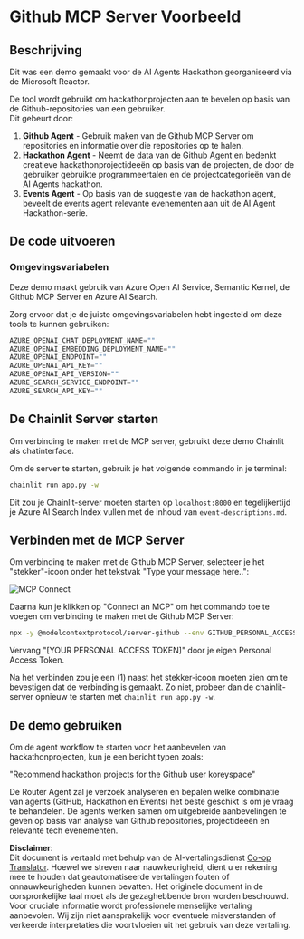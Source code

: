 <!--
CO_OP_TRANSLATOR_METADATA:
{
  "original_hash": "9bf0395cbc541ce8db2a9699c8678dfc",
  "translation_date": "2025-07-12T14:23:19+00:00",
  "source_file": "11-mcp/code_samples/github-mcp/README.md",
  "language_code": "nl"
}
-->
# Github MCP Server Voorbeeld

## Beschrijving

Dit was een demo gemaakt voor de AI Agents Hackathon georganiseerd via de Microsoft Reactor.

De tool wordt gebruikt om hackathonprojecten aan te bevelen op basis van de Github-repositories van een gebruiker.  
Dit gebeurt door:

1. **Github Agent** - Gebruik maken van de Github MCP Server om repositories en informatie over die repositories op te halen.  
2. **Hackathon Agent** - Neemt de data van de Github Agent en bedenkt creatieve hackathonprojectideeën op basis van de projecten, de door de gebruiker gebruikte programmeertalen en de projectcategorieën van de AI Agents hackathon.  
3. **Events Agent** - Op basis van de suggestie van de hackathon agent, beveelt de events agent relevante evenementen aan uit de AI Agent Hackathon-serie.  

## De code uitvoeren

### Omgevingsvariabelen

Deze demo maakt gebruik van Azure Open AI Service, Semantic Kernel, de Github MCP Server en Azure AI Search.

Zorg ervoor dat je de juiste omgevingsvariabelen hebt ingesteld om deze tools te kunnen gebruiken:

```python
AZURE_OPENAI_CHAT_DEPLOYMENT_NAME=""
AZURE_OPENAI_EMBEDDING_DEPLOYMENT_NAME=""
AZURE_OPENAI_ENDPOINT=""
AZURE_OPENAI_API_KEY=""
AZURE_OPENAI_API_VERSION=""
AZURE_SEARCH_SERVICE_ENDPOINT=""
AZURE_SEARCH_API_KEY=""
```

## De Chainlit Server starten

Om verbinding te maken met de MCP server, gebruikt deze demo Chainlit als chatinterface.

Om de server te starten, gebruik je het volgende commando in je terminal:

```bash
chainlit run app.py -w
```

Dit zou je Chainlit-server moeten starten op `localhost:8000` en tegelijkertijd je Azure AI Search Index vullen met de inhoud van `event-descriptions.md`.

## Verbinden met de MCP Server

Om verbinding te maken met de Github MCP Server, selecteer je het "stekker"-icoon onder het tekstvak "Type your message here..":

![MCP Connect](../../../../../translated_images/mcp-chainlit-1.9154745f51c1f0437829df7624bff2f6268272f964f260fae8c7134d54e00f50.nl.png)

Daarna kun je klikken op "Connect an MCP" om het commando toe te voegen om verbinding te maken met de Github MCP Server:

```bash
npx -y @modelcontextprotocol/server-github --env GITHUB_PERSONAL_ACCESS_TOKEN=[YOUR PERSONAL ACCESS TOKEN]
```

Vervang "[YOUR PERSONAL ACCESS TOKEN]" door je eigen Personal Access Token.

Na het verbinden zou je een (1) naast het stekker-icoon moeten zien om te bevestigen dat de verbinding is gemaakt. Zo niet, probeer dan de chainlit-server opnieuw te starten met `chainlit run app.py -w`.

## De demo gebruiken

Om de agent workflow te starten voor het aanbevelen van hackathonprojecten, kun je een bericht typen zoals:

"Recommend hackathon projects for the Github user koreyspace"

De Router Agent zal je verzoek analyseren en bepalen welke combinatie van agents (GitHub, Hackathon en Events) het beste geschikt is om je vraag te behandelen. De agents werken samen om uitgebreide aanbevelingen te geven op basis van analyse van Github repositories, projectideeën en relevante tech evenementen.

**Disclaimer**:  
Dit document is vertaald met behulp van de AI-vertalingsdienst [Co-op Translator](https://github.com/Azure/co-op-translator). Hoewel we streven naar nauwkeurigheid, dient u er rekening mee te houden dat geautomatiseerde vertalingen fouten of onnauwkeurigheden kunnen bevatten. Het originele document in de oorspronkelijke taal moet als de gezaghebbende bron worden beschouwd. Voor cruciale informatie wordt professionele menselijke vertaling aanbevolen. Wij zijn niet aansprakelijk voor eventuele misverstanden of verkeerde interpretaties die voortvloeien uit het gebruik van deze vertaling.